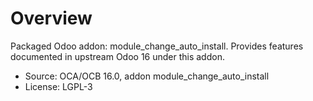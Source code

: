 # Overview

Packaged Odoo addon: module_change_auto_install. Provides features documented in upstream Odoo 16 under this addon.

- Source: OCA/OCB 16.0, addon module_change_auto_install
- License: LGPL-3

